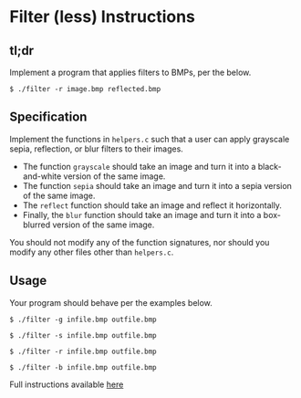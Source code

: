 # Filter (less) Instructions


## tl;dr
Implement a program that applies filters to BMPs, per the below.
```
$ ./filter -r image.bmp reflected.bmp
```


## Specification
Implement the functions in `helpers.c` such that a user can apply grayscale sepia, reflection, or blur filters to their images.
- The function `grayscale` should take an image and turn it into a black-and-white version of the same image.
- The function `sepia` should take an image and turn it into a sepia version of the same image.
- The `reflect` function should take an image and reflect it horizontally.
- Finally, the `blur` function should take an image and turn it into a box-blurred version of the same image.

You should not modify any of the function signatures, nor should you modify any other files other than `helpers.c`.


## Usage
Your program should behave per the examples below.

```
$ ./filter -g infile.bmp outfile.bmp
```

```
$ ./filter -s infile.bmp outfile.bmp
```

```
$ ./filter -r infile.bmp outfile.bmp
```

```
$ ./filter -b infile.bmp outfile.bmp
```


Full instructions available [here](https://cs50.harvard.edu/x/2020/psets/4/filter/less/)
